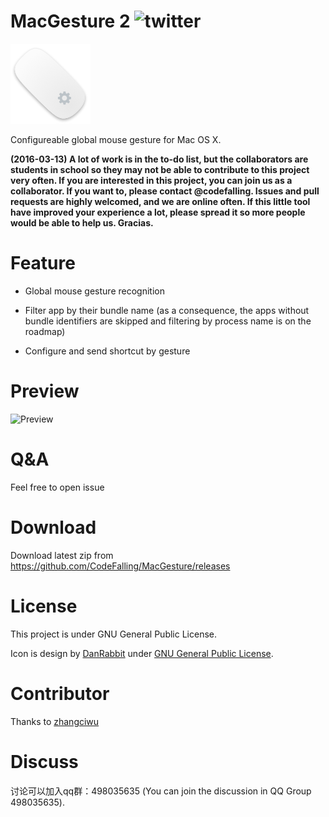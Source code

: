 # MacGesture 2 ![twitter](https://img.shields.io/twitter/url/https/github.com/CodeFalling/MacGesture.svg?style=social)

![logo](logo.png)

Configureable global mouse gesture for Mac OS X.

**(2016-03-13) A lot of work is in the to-do list, but the collaborators are students in school so they may not be able to contribute to this project very often. If you are interested in this project, you can join us as a collaborator. If you want to, please contact @codefalling. Issues and pull requests are highly welcomed, and we are online often. If this little tool have improved your experience a lot, please spread it so more people would be able to help us. Gracias.**

# Feature

- Global mouse gesture recognition

- Filter app by their bundle name (as a consequence, the apps without bundle identifiers are skipped and filtering by process name is on the roadmap)

- Configure and send shortcut by gesture

# Preview

![Preview](https://cloud.githubusercontent.com/assets/5436704/14278725/bb126d36-fb5b-11e5-9fe8-5990ea4c1c28.gif)

# Q&A

Feel free to open issue

# Download

Download latest zip from https://github.com/CodeFalling/MacGesture/releases

# License

This project is under GNU General Public License.

Icon is design by [DanRabbit](http://www.iconarchive.com/artist/danrabbit.html) under [GNU General Public License](https://en.wikipedia.org/wiki/GNU_General_Public_License).

# Contributor

Thanks to [zhangciwu](https://github.com/zhangciwu)

# Discuss

讨论可以加入qq群：498035635 (You can join the discussion in QQ Group 498035635).
